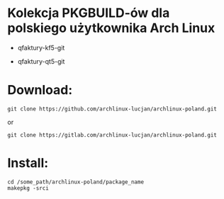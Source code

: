 # Kolekcja PKGBUILD-ów dla polskiego użytkownika Arch Linux

- qfaktury-kf5-git

- qfaktury-qt5-git

# Download:

```
git clone https://github.com/archlinux-lucjan/archlinux-poland.git

```
or

```
git clone https://gitlab.com/archlinux-lucjan/archlinux-poland.git

```

# Install:

```
cd /some_path/archlinux-poland/package_name
makepkg -srci

```
